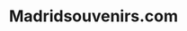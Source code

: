 ---
title: "Madridsouvenirs.com"
url: /madrid/madridsouvenirs-com-paseo-del-prado/
shop: Andenken
---